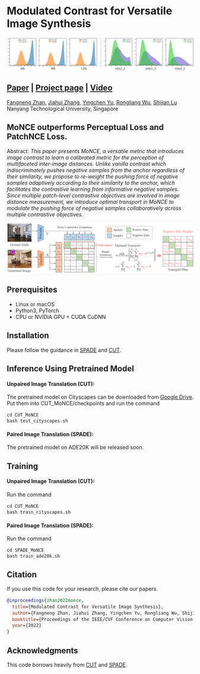 # Modulated Contrast for Versatile Image Synthesis
![Teaser](teaser.png)

## [Paper](https://www.researchgate.net/publication/359291272_Modulated_Contrast_for_Versatile_Image_Synthesis)  |  [Project page](https://sites.google.com)  | [Video](https://www.youtube.com/)
<!-- Modulated Contrast for Versatile Image Synthesis (Arxiuv). -->
<!-- <br> -->
[Fangneng Zhan](https://fnzhan.com), [Jiahui Zhang](https://scholar.google.com.sg/citations?user=DXpYbWkAAAAJ&hl=en), [Yingchen Yu](https://scholar.google.com.sg/citations?user=0cet0X8AAAAJ&hl=en), [Rongliang Wu](https://scholar.google.com.sg/citations?user=SZkh3iAAAAAJ&hl=en), [Shijian Lu](https://scholar.google.com.sg/citations?user=uYmK-A0AAAAJ&hl=en) <br>
Nanyang Technological University, Singapore <br>

## MoNCE outperforms Perceptual Loss and PatchNCE Loss.

Abstract: 
*This paper presents MoNCE, a versatile metric that introduces image contrast to learn a calibrated metric for the perception of multifaceted inter-image distances. Unlike vanilla contrast which indiscriminately pushes negative samples from the anchor regardless of their similarity, we propose to re-weight the pushing force of negative samples adaptively according to their similarity to the anchor, which facilitates the contrastive learning from informative negative samples. Since multiple patch-level contrastive objectives are involved in image distance measurement, we introduce optimal transport in MoNCE to modulate the pushing force of negative samples collaboratively across multiple contrastive objectives.*
<!-- Extensive experiments show that the proposed MoNCE outperforms prevailing Perceptual Loss and PatchNCE Loss.* -->

![Structure](structure.png)

<!-- ## Introduction -->
<!-- We provide our PyTorch implementation of unpaired image-to-image translation based on patchwise contrastive learning and adversarial learning.  -->


## Prerequisites
- Linux or macOS
- Python3, PyTorch
- CPU or NVIDIA GPU + CUDA CuDNN

## Installation
Please follow the guidance in [SPADE](https://github.com/NVlabs/SPADE) and [CUT](https://github.com/taesungp/contrastive-unpaired-translation).


## Inference Using Pretrained Model
#### Unpaired Image Translation (CUT):
The pretrained model on Cityscapes can be downloaded from [Google Drive](https://drive.google.com/drive/folders/1QXwLzRN5EuKmtvXzWKW9pAc3npMCFeON?usp=sharing). Put them into CUT_MoNCE/checkpoints and run the command 
````
cd CUT_MoNCE
bash test_cityscapes.sh
````


#### Paired Image Translation (SPADE):
The pretrained model on ADE20K will be released soon.
<!-- can be downloaded from [here](https://drive.google.com/file/d/1Z8B3fdU_suB8dJswR-QPwh-eZfkxSP7F/view?usp=sharing). -->


## Training
#### Unpaired Image Translation (CUT):
Run the command 
````
cd CUT_MoNCE
bash train_cityscapes.sh
````

#### Paired Image Translation (SPADE):
Run the command 
````
cd SPADE_MoNCE
bash train_ade20k.sh
````


## Citation
If you use this code for your research, please cite our papers.
```bibtex
@inproceedings{zhan2022monce,
  title={Modulated Contrast for Versatile Image Synthesis},
  author={Fangneng Zhan, Jiahui Zhang, Yingchen Yu, Rongliang Wu, Shijian Lu},
  booktitle={Proceedings of the IEEE/CVF Conference on Computer Vision and Pattern Recognition},
  year={2022}
}
```

## Acknowledgments
This code borrows heavily from [CUT](https://github.com/taesungp/contrastive-unpaired-translation) and [SPADE](https://github.com/NVlabs/SPADE).
